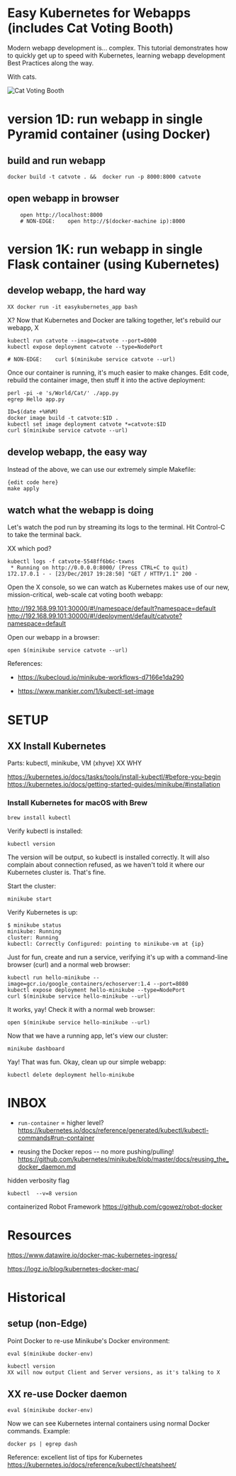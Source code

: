 # Easy Kubernetes for Webapps (includes Cat Voting Booth)

Modern webapp development is... complex.  This tutorial demonstrates how to quickly get up to speed with Kubernetes, learning webapp development Best Practices along the way.

With cats.


![Cat Voting Booth](http://www.motherjones.com/wp-content/uploads/catsvoting2.jpg)

# version 1D: run webapp in single Pyramid container (using Docker)

## build and run webapp

    docker build -t catvote . &&  docker run -p 8000:8000 catvote

## open webapp in browser

        open http://localhost:8000
        # NON-EDGE:    open http://$(docker-machine ip):8000

# version 1K: run webapp in single Flask container (using Kubernetes)


## develop webapp, the hard way

    XX docker run -it easykubernetes_app bash

X? Now that Kubernetes and Docker are talking together, let's rebuild our webapp, X

    kubectl run catvote --image=catvote --port=8000
    kubectl expose deployment catvote --type=NodePort

    # NON-EDGE:    curl $(minikube service catvote --url)

Once our container is running, it's much easier to make changes. Edit code, rebuild the container image, then stuff it into the active deployment:

    perl -pi -e 's/World/Cat/' ./app.py
    egrep Hello app.py

    ID=$(date +%H%M)
    docker image build -t catvote:$ID .
    kubectl set image deployment catvote *=catvote:$ID
    curl $(minikube service catvote --url)

## develop webapp, the easy way

Instead of the above, we can use our extremely simple Makefile:

    {edit code here}
    make apply

## watch what the webapp is doing

Let's watch the pod run by streaming its logs to the terminal. Hit Control-C to take the terminal back.

XX which pod?

    kubectl logs -f catvote-5548ff6b6c-txwns
     * Running on http://0.0.0.0:8000/ (Press CTRL+C to quit)
    172.17.0.1 - - [23/Dec/2017 19:28:50] "GET / HTTP/1.1" 200 -

Open the X console, so we can watch as Kubernetes makes use of our new, mission-critical, web-scale cat voting booth webapp:

http://192.168.99.101:30000/#!/namespace/default?namespace=default
http://192.168.99.101:30000/#!/deployment/default/catvote?namespace=default


Open our webapp in a browser:

    open $(minikube service catvote --url)

References: 

- https://kubecloud.io/minikube-workflows-d7166e1da290

- https://www.mankier.com/1/kubectl-set-image


# SETUP

## XX Install Kubernetes

Parts: kubectl, minikube, VM (xhyve) 
XX WHY

https://kubernetes.io/docs/tasks/tools/install-kubectl/#before-you-begin
https://kubernetes.io/docs/getting-started-guides/minikube/#installation

### Install Kubernetes for macOS with Brew

    brew install kubectl

Verify kubectl is installed:

    kubectl version

The version will be output, so kubectl is installed correctly. It will also complain about connection refused, as we haven't told it where our Kubernetes cluster is. That's fine.

Start the cluster:

    minikube start

Verify Kubernetes is up:

    $ minikube status
    minikube: Running
    cluster: Running
    kubectl: Correctly Configured: pointing to minikube-vm at {ip}

Just for fun, create and run a service, verifying it's up with a command-line browser (curl) and a normal web browser:

    kubectl run hello-minikube --image=gcr.io/google_containers/echoserver:1.4 --port=8080
    kubectl expose deployment hello-minikube --type=NodePort
    curl $(minikube service hello-minikube --url)

It works, yay!  Check it with a normal web browser:

    open $(minikube service hello-minikube --url)

Now that we have a running app, let's view our cluster:

    minikube dashboard

Yay! That was fun. Okay, clean up our simple webapp:

    kubectl delete deployment hello-minikube



# INBOX

- `run-container` = higher level? https://kubernetes.io/docs/reference/generated/kubectl/kubectl-commands#run-container

- reusing the Docker repos -- no more pushing/pulling!
https://github.com/kubernetes/minikube/blob/master/docs/reusing_the_docker_daemon.md

hidden verbosity flag

    kubectl  --v=8 version


containerized Robot Framework
https://github.com/cgowez/robot-docker

# Resources

https://www.datawire.io/docker-mac-kubernetes-ingress/

https://logz.io/blog/kubernetes-docker-mac/


# Historical

## setup (non-Edge)

Point Docker to re-use Minikube's Docker environment:
    
    eval $(minikube docker-env)

    kubectl version
    XX will now output Client and Server versions, as it's talking to X

## XX re-use Docker daemon

    eval $(minikube docker-env)

Now we can see Kubernetes internal containers using normal Docker commands. Example:

    docker ps | egrep dash

Reference: excellent list of tips for Kubernetes 
https://kubernetes.io/docs/reference/kubectl/cheatsheet/
